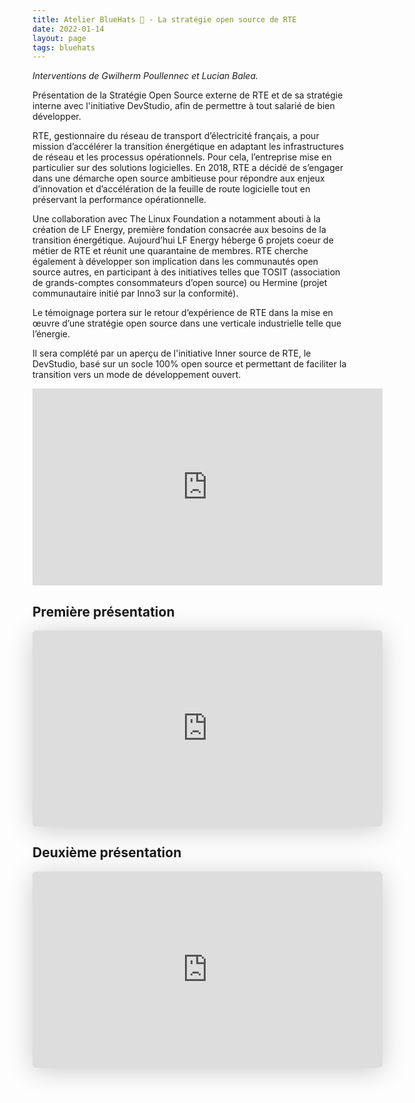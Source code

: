 ```yaml
---
title: Atelier BlueHats 🧢 - La stratégie open source de RTE
date: 2022-01-14
layout: page
tags: bluehats
---
```


*Interventions de Gwilherm Poullennec et Lucian Balea.*

Présentation de la Stratégie Open Source externe de RTE et de sa stratégie interne avec l'initiative DevStudio, afin de permettre à tout salarié de bien développer.

RTE, gestionnaire du réseau de transport d’électricité français, a pour mission d’accélérer la transition énergétique en adaptant les infrastructures de réseau et les processus opérationnels.  Pour cela, l’entreprise mise en particulier sur des solutions logicielles.  En 2018, RTE a décidé de s’engager dans une démarche open source ambitieuse pour répondre aux enjeux d’innovation et d’accélération de la feuille de route logicielle tout en préservant la performance opérationnelle.

Une collaboration avec The Linux Foundation a notamment abouti à la création de LF Energy, première fondation consacrée aux besoins de la transition énergétique.  Aujourd’hui LF Energy héberge 6 projets coeur de métier de RTE et réunit une quarantaine de membres.  RTE cherche également à développer son implication dans les communautés open source autres, en participant à des initiatives telles que TOSIT (association de grands-comptes consommateurs d’open source) ou Hermine (projet communautaire initié par Inno3 sur la conformité).

Le témoignage portera sur le retour d’expérience de RTE dans la mise en œuvre d’une stratégie open source dans une verticale industrielle telle que l’énergie.

Il sera complété par un aperçu de l'initiative Inner source de RTE, le DevStudio, basé sur un socle 100% open source et permettant de faciliter la transition vers un mode de développement ouvert.

<iframe title="Atelier BlueHats : présentation de la stratégie open source de RTE" src="https://tube.numerique.gouv.fr/videos/embed/9b2c1819-8a0e-436d-baa9-ebf676bf88d1" allowfullscreen="" sandbox="allow-same-origin allow-scripts allow-popups" width="560" height="315" frameborder="0"></iframe>

## Première présentation

<iframe class="speakerdeck-iframe" style="border: 0px none; background: rgba(0, 0, 0, 0.1) none repeat scroll 0% 0% padding-box; margin: 0px; padding: 0px; border-radius: 6px; box-shadow: rgba(0, 0, 0, 0.2) 0px 5px 40px; width: 560px; height: 314px;" src="https://speakerdeck.com/player/744a02cc87354b4fb4bf367a20d4b3ac" title="Stratégie RTE : Une stratégie open source au cœur des activités logicielles de demain" allowfullscreen="true" mozallowfullscreen="true" webkitallowfullscreen="true" data-ratio="1.78343949044586" frameborder="0"></iframe>

## Deuxième présentation

<iframe class="speakerdeck-iframe" style="border: 0px none; background: rgba(0, 0, 0, 0.1) none repeat scroll 0% 0% padding-box; margin: 0px; padding: 0px; border-radius: 6px; box-shadow: rgba(0, 0, 0, 0.2) 0px 5px 40px; width: 560px; height: 314px;" src="https://speakerdeck.com/player/5787f247aad545a48dcf028570822427" title="Stratégie RTE : Présentation du devstudio" allowfullscreen="true" mozallowfullscreen="true" webkitallowfullscreen="true" data-ratio="1.78343949044586" frameborder="0"></iframe>

<!-- https://speakerdeck.com/bluehats/strategie-rte-une-strategie-open-source-au-coeur-des-activites-logicielles-de-demain -->
